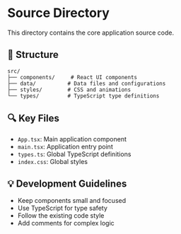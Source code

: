 # Source Directory

This directory contains the core application source code.

## 📁 Structure

```
src/
├── components/     # React UI components
├── data/          # Data files and configurations
├── styles/        # CSS and animations
└── types/         # TypeScript type definitions
```

## 🔍 Key Files

- `App.tsx`: Main application component
- `main.tsx`: Application entry point
- `types.ts`: Global TypeScript definitions
- `index.css`: Global styles

## 💡 Development Guidelines

- Keep components small and focused
- Use TypeScript for type safety
- Follow the existing code style
- Add comments for complex logic